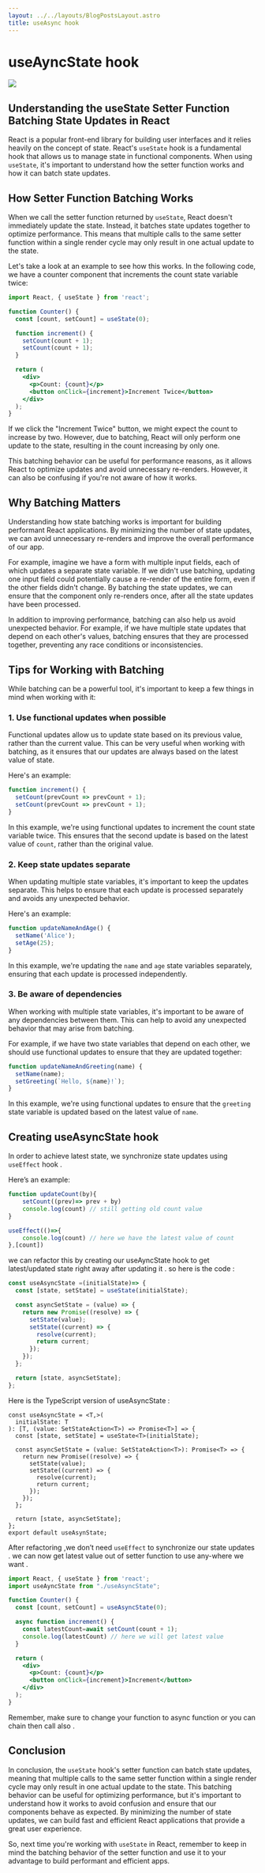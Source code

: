 ```yaml
---
layout: ../../layouts/BlogPostsLayout.astro
title: useAsync hook
---
```

# useAyncState hook

![](https://images.unsplash.com/photo-1496664444929-8c75efb9546f?ixlib=rb-4.0.3&q=85&fm=jpg&crop=entropy&cs=srgb&w=3600)

## Understanding the useState Setter Function Batching State Updates in React

React is a popular front-end library for building user interfaces and it relies heavily on the concept of state. React's `useState` hook is a fundamental hook that allows us to manage state in functional components. When using `useState`, it's important to understand how the setter function works and how it can batch state updates.

## How Setter Function Batching Works

When we call the setter function returned by `useState`, React doesn't immediately update the state. Instead, it batches state updates together to optimize performance. This means that multiple calls to the same setter function within a single render cycle may only result in one actual update to the state.

Let's take a look at an example to see how this works. In the following code, we have a counter component that increments the count state variable twice:

```jsx
import React, { useState } from 'react';

function Counter() {
  const [count, setCount] = useState(0);

  function increment() {
    setCount(count + 1);
    setCount(count + 1);
  }

  return (
    <div>
      <p>Count: {count}</p>
      <button onClick={increment}>Increment Twice</button>
    </div>
  );
}

```

If we click the "Increment Twice" button, we might expect the count to increase by two. However, due to batching, React will only perform one update to the state, resulting in the count increasing by only one.

This batching behavior can be useful for performance reasons, as it allows React to optimize updates and avoid unnecessary re-renders. However, it can also be confusing if you're not aware of how it works.

## Why Batching Matters

Understanding how state batching works is important for building performant React applications. By minimizing the number of state updates, we can avoid unnecessary re-renders and improve the overall performance of our app.

For example, imagine we have a form with multiple input fields, each of which updates a separate state variable. If we didn't use batching, updating one input field could potentially cause a re-render of the entire form, even if the other fields didn't change. By batching the state updates, we can ensure that the component only re-renders once, after all the state updates have been processed.

In addition to improving performance, batching can also help us avoid unexpected behavior. For example, if we have multiple state updates that depend on each other's values, batching ensures that they are processed together, preventing any race conditions or inconsistencies.

## Tips for Working with Batching

While batching can be a powerful tool, it's important to keep a few things in mind when working with it:

### 1. Use functional updates when possible

Functional updates allow us to update state based on its previous value, rather than the current value. This can be very useful when working with batching, as it ensures that our updates are always based on the latest value of state.

Here's an example:

```jsx
function increment() {
  setCount(prevCount => prevCount + 1);
  setCount(prevCount => prevCount + 1);
}

```

In this example, we're using functional updates to increment the count state variable twice. This ensures that the second update is based on the latest value of `count`, rather than the original value.

### 2. Keep state updates separate

When updating multiple state variables, it's important to keep the updates separate. This helps to ensure that each update is processed separately and avoids any unexpected behavior.

Here's an example:

```jsx
function updateNameAndAge() {
  setName('Alice');
  setAge(25);
}

```

In this example, we're updating the `name` and `age` state variables separately, ensuring that each update is processed independently.

### 3. Be aware of dependencies

When working with multiple state variables, it's important to be aware of any dependencies between them. This can help to avoid any unexpected behavior that may arise from batching.

For example, if we have two state variables that depend on each other, we should use functional updates to ensure that they are updated together:

```jsx
function updateNameAndGreeting(name) {
  setName(name);
  setGreeting(`Hello, ${name}!`);
}

```

In this example, we're using functional updates to ensure that the `greeting` state variable is updated based on the latest value of `name`.

## Creating useAsyncState hook

In order to achieve latest state, we synchronize state updates using `useEffect` hook .

Here’s an example:

```jsx
function updateCount(by){
	setCount((prev)=> prev + by)
	console.log(count) // still getting old count value
}

useEffect(()=>{
	console.log(count) // here we have the latest value of count
},[count])
```

we can refactor this by creating our useAyncState hook to get latest/updated state right away after updating it . so here is the code :

```jsx
const useAsyncState =(initialState)=> {
  const [state, setState] = useState(initialState);

  const asyncSetState = (value) => {
    return new Promise((resolve) => {
      setState(value);
      setState((current) => {
        resolve(current);
        return current;
      });
    });
  };

  return [state, asyncSetState];
};
```

Here is the TypeScript version of useAsyncState :

```tsx
const useAsyncState = <T,>(
  initialState: T
): [T, (value: SetStateAction<T>) => Promise<T>] => {
  const [state, setState] = useState<T>(initialState);

  const asyncSetState = (value: SetStateAction<T>): Promise<T> => {
    return new Promise((resolve) => {
      setState(value);
      setState((current) => {
        resolve(current);
        return current;
      });
    });
  };

  return [state, asyncSetState];
};
export default useAsynState;
```

After refactoring ,we don’t need `useEffect` to synchronize our state updates . we can now get latest value out of setter function to use any-where we want .

```jsx
import React, { useState } from 'react';
import useAyncState from "./useAsyncState";

function Counter() {
  const [count, setCount] = useAsyncState(0);

  async function increment() {
    const latestCount=await setCount(count + 1);
    console.log(latestCount) // here we will get latest value
  }

  return (
    <div>
      <p>Count: {count}</p>
      <button onClick={increment}>Increment</button>
    </div>
  );
}
```

Remember, make sure to change your function to async function or you can chain then call also .

## Conclusion

In conclusion, the `useState` hook's setter function can batch state updates, meaning that multiple calls to the same setter function within a single render cycle may only result in one actual update to the state. This batching behavior can be useful for optimizing performance, but it's important to understand how it works to avoid confusion and ensure that our components behave as expected. By minimizing the number of state updates, we can build fast and efficient React applications that provide a great user experience.

So, next time you're working with `useState` in React, remember to keep in mind the batching behavior of the setter function and use it to your advantage to build performant and efficient apps.